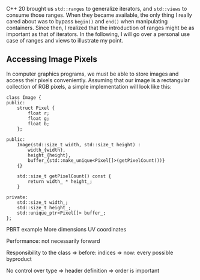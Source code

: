 C++ 20 brought us ``std::ranges`` to generalize iterators, and ``std::views`` to consume those ranges.
When they became available, the only thing I really cared about was to bypass `begin()` and `end()` when manipulating containers.
Since then, I realized that the introduction of ranges might be as important as that of iterators.
In the following, I will go over a personal use case of ranges and views to illustrate my point.

## Accessing Image Pixels

In computer graphics programs, we must be able to store images and access their pixels conveniently.
Assuming that our image is a rectangular collection of RGB pixels, a simple implementation will look like this:

```cpp20
class Image {
public:
    struct Pixel {
        float r;
        float g;
        float b;
    };

public:
    Image(std::size_t width, std::size_t height) :
        width_{width},
        height_{height},
        buffer_{std::make_unique<Pixel[]>(getPixelCount())}
    {}

    std::size_t getPixelCount() const {
        return width_ * height_;
    }

private:
    std::size_t width_;
    std::size_t height_;
    std::unique_ptr<Pixel[]> buffer_;
};
```

PBRT example
More dimensions
UV coordinates

Performance: not necessarily forward

Responsibility to the class
=> before: indices
=> now: every possible byproduct

No control over type
=> header definition
=> order is important
